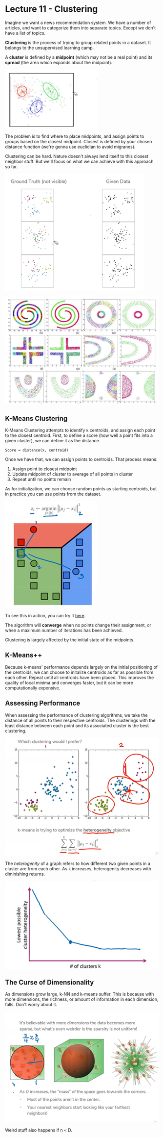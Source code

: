 # Lecture 11 - Clustering
Imagine we want a news recommendation system. We have a number of articles, and want to categorize them into separate topics. Except we don't have a list of topics.

**Clustering** is the process of trying to group related points in a dataset. It belongs to the unsupervised learning camp.

A **cluster** is defined by a **midpoint** (which may not be a real point) and its **spread** (the area which expands about the midpoint).

![Clusters](./img/11-1.png)

The problem is to find where to place midpoints, and assign points to groups based on the closest midpoint. Closest is defined by your chosen distance function (we're gonna use euclidian to avoid migranes).

Clustering can be hard. Nature doesn't always lend itself to this closest neighbor stuff. But we'll focus on what we can achieve with this approach so far.

![Clustering 1](./img/11-2.png)

![Clustering 2](./img/11-3.png)

## K-Means Clustering
K-Means Clustering attempts to identify `k` centroids, and assign each point to the closest centroid. First, to define a score (how well a point fits into a given cluster), we can define it as the distance.

```
Score = distance(x, centroid)
```

Once we have that, we can assign points to centroids. That process means:

1. Assign point to closest midpoint
2. Update midpoint of cluster to average of all points in cluster
3. Repeat until no points remain

As for initialization, we can choose random points as starting centroids, but in practice you can use points from the dataset.

![Clustering Process](./img/11-4.png)

To see this in action, you can try it [here](https://www.naftaliharris.com/blog/visualizing-k-means-clustering/).

The algorithm will **converge** when no points change their assignment, or when a maximum number of iterations has been achieved.

Clustering is largely affected by the initial state of the midpoints. 

## K-Means++
Because k-means' performance depends largely on the initial positioning of the centroids, we can choose to initalize centroids as far as possible from each other. Repeat until all centroids have been placed. This improves the quality of local minima and converges faster, but it can be more computationally expensive.

## Assessing Performance
When assessing the performance of clustering algorithms, we take the distance of all points to their respective centroids. The clusterings with the least distance between each point and its associated cluster is the best clustering.

![Clustering Performance](./img/11-5.png)

The *heterogenity* of a graph refers to how different two given points in a cluster are from each other. As `k` increases, heterogenity decreases with diminishing returns.

![Heterogenity and Clustering](./img/11-6.png)

## The Curse of Dimensionality
As dimensions grow large, k-NN and k-means suffer. This is because with more dimensions, the richness, or amount of information in each dimension, falls. Don't worry about it.

![Dimensionality](./img/11-7.png)

Weird stuff also happens if n < D.